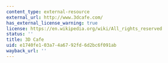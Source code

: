 ```yaml
---
content_type: external-resource
external_url: http://www.3dcafe.com/
has_external_license_warning: true
license: https://en.wikipedia.org/wiki/All_rights_reserved
status: ''
title: 3D Cafe
uid: e1740fe1-03a7-4a67-92fd-6d2bc6f091ab
wayback_url: ''
---
```

